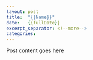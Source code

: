 ```yaml
---
layout: post
title:  "{{Name}}"
date:   {{fullDate}}
excerpt_separator: <!--more-->
categories:
---
```


Post content goes here
